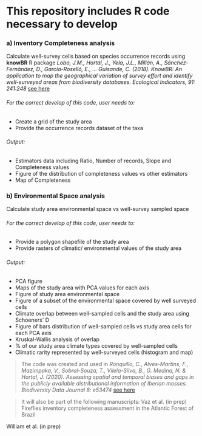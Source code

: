 # This repository includes R code necessary to develop 
### a) **Inventory Completeness** analysis
Calculate well-survey cells based on species occurrence records using **knowBR** R package *Lobo, J.M., Hortal, J., Yela, J.L., Millán, A., Sánchez-Fernández, D., García-Roselló, E., … Guisande, C. (2018). KnowBR: An application to map the geographical variation of survey effort and identify well-surveyed areas from biodiversity databases. Ecological Indicators, 91: 241:248* [see here](https://www.sciencedirect.com/science/article/abs/pii/S1470160X18302322)
  
###### For the correct develop of this code, user needs to: 
* Create a grid of the study area
* Provide the occurrence records dataset of the taxa
 
###### Output:
  - Estimators data including Ratio, Number of records, Slope and Completeness values
  - Figure of the distribution of completeness values vs other estimators
  - Map of Completeness
  
### b) **Environmental Space** analysis
Calculate study area environmental space vs well-survey sampled space
###### For the correct develop of this code, user needs to: 
* Provide a polygon shapefile of the study area
* Provide rasters of climatic/ environmental values of the study area
###### Output:
   - PCA figure
   - Maps of the study area with PCA values for each axis
   - Figure of study area environmental space
   - Figure of a subset of the environmental space covered by well surveyed cells
   - Climate overlap between well-sampled cells and the study area using Schoeners' D
   - Figure of bars distribution of well-sampled cells vs study area cells for each PCA axis
   - Kruskal-Wallis analysis of overlap
   - % of our study area climate types covered by well-sampled cells
   - Climatic rarity represented by well-surveyed cells (histogram and map)
  
> The code was created and used in *Ronquillo, C., Alves-Martins, F., Mazimpaka, V., Sobral-Souza, T., Vilela-Silva, B., G. Medina, N. & Hortal, J. (2020). Assessing spatial and temporal biases and gaps in the publicly available distributional information of Iberian mosses. Biodiversity Data Journal 8: e53474* [see here](https://doi.org/10.3897/BDJ.8.e53474)

> It will also be part of the following manuscripts:
Vaz et al. (in prep) Fireflies inventory completeness assessment in the Atlantic Forest of Brazil

William et al. (in prep)
